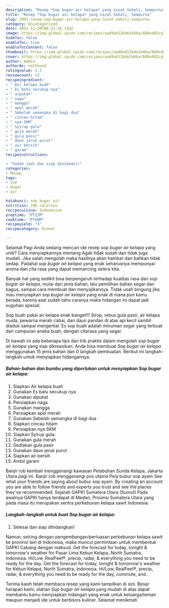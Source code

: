 ```yaml
---
description: "Resep *Sop bugar air kelapa* yang Lezat Sekali, Sempurna"
title: "Resep *Sop bugar air kelapa* yang Lezat Sekali, Sempurna"
slug: 2097-resep-sop-bugar-air-kelapa-yang-lezat-sekali-sempurna
category: Uncategorized
date: 2022-12-20T08:31:16.134Z
image: https://img-global.cpcdn.com/recipes/aad9ad12bde2d4ba/680x482cq70/sop-bugar-air-kelapa-foto-resep-utama.jpg
hideToc: false
enableToc: true
enableTocContent: false
thumbnail: https://img-global.cpcdn.com/recipes/aad9ad12bde2d4ba/680x482cq70/sop-bugar-air-kelapa-foto-resep-utama.jpg
cover: https://img-global.cpcdn.com/recipes/aad9ad12bde2d4ba/680x482cq70/sop-bugar-air-kelapa-foto-resep-utama.jpg
author: Admin
authorAv: notfound
ratingvalue: 3.3
reviewcount: 13
recipeingredient:
- " Air kelapa buah"
- " Es batu secukup nya"
- " alpukat"
- " naga"
- " mangga"
- " apel merah"
- " Sebelah semangka di bagi dua"
- " cincau hitam"
- " nya SKM"
- " Syirup gula"
- " gula merah"
- " gula pasir"
- " daun jeruk purut"
- " air bersih"
- " garam"
recipeinstructions:

- "Sudah jadi dan siap dinikmati!"
categories:
- Resep
tags:
- sop
- bugar
- air

katakunci: sop bugar air 
nutrition: 296 calories
recipecuisine: Indonesian
preptime: "PT22M"
cooktime: "PT60M"
recipeyield: "3"
recipecategory: Dinner

---
```



Selamat Pagi Anda sedang mencari ide resep *sop bugar air kelapa* yang unik? Cara menyiapkannya memang Agak tidak susah dan tidak juga mudah. Jika salah mengolah maka hasilnya akan hambar dan bahkan tidak sedap. Padahal *sop bugar air kelapa* yang enak seharusnya mempunyai aroma dan cita rasa yang dapat memancing selera kita.


Banyak hal yang sedikit bisa berpengaruh terhadap kualitas rasa dari *sop bugar air kelapa*, mulai dari jenis bahan, lalu pemilihan bahan segar dan bagus, sampai cara membuat dan menyajikannya. Tidak usah bingung jika mau menyiapkan *sop bugar air kelapa* yang enak di mana pun kamu berada, karena asal sudah tahu caranya maka hidangan ini dapat jadi suguhan spesial.

Sop buah pakai air kelapa enak banget!!! Sirop, rebus gula pasir, air kelapa muda, pewarna merah cabai, dan daun pandan di atas api kecil sambil diaduk sampai mengental. Es sop buah adalah minuman segar yang terbuat dari campuran aneka buah, dengan citarasa yang segar.


Di bawah ini ada beberapa tips dan trik praktis dalam mengolah *sop bugar air kelapa* yang siap dikreasikan. Anda bisa membuat *Sop bugar air kelapa* menggunakan 15 jenis bahan dan 0 langkah pembuatan. Berikut ini langkah-langkah untuk menyiapkan hidangannya.

<!--inarticleads1-->

##### Bahan-bahan dan bumbu yang diperlukan untuk menyiapkan *Sop bugar air kelapa*:

1. Siapkan  Air kelapa buah
1. Gunakan  Es batu secukup nya
1. Gunakan  alpukat
1. Persiapkan  naga
1. Gunakan  mangga
1. Persiapkan  apel merah
1. Gunakan  Sebelah semangka di bagi dua
1. Siapkan  cincau hitam
1. Persiapkan  nya SKM
1. Siapkan  Syirup gula:
1. Gunakan  gula merah
1. Sediakan  gula pasir
1. Gunakan  daun jeruk purut
1. Siapkan  air bersih
1. Ambil  garam


Banjir rob kembali menggenangi kawasan Pelabuhan Sunda Kelapa, Jakarta Utara pagi ini. Banjir rob menggenangi pos utama Pela bubur sop ayam See what your friends are saying about bubur sop ayam. By creating an account you are able to follow friends and experts you trust and see the places they&#39;ve recommended. Sejarah GAPKI Sumatera Utara (Sumut) Pada awalnya GAPKI hanya terdapat di Medan, Provinsi Sumatera Utara yang pada masa itu merupakan sentra perkebunan kelapa sawit Indonesia. 

<!--inarticleads2-->

##### Langkah-langkah untuk buat *Sop bugar air kelapa*:


1. Selesai dan siap dihidangkan!

Namun, seiring dengan pengembangan/perluasan perkebunan kelapa sawit ke provinsi lain di Indonesia, maka muncul permintaan untuk membentuk GAPKI Cabang dengan maksud. Get the forecast for today, tonight &amp; tomorrow&#39;s weather for Pasar Lima Kebun Kelapa, North Sumatra, Indonesia. Hi/Low, RealFeel®, precip, radar, &amp; everything you need to be ready for the day. Get the forecast for today, tonight &amp; tomorrow&#39;s weather for Kebun Kelapa, North Sumatra, Indonesia. Hi/Low, RealFeel®, precip, radar, &amp; everything you need to be ready for the day, commute, and. 

Terima kasih telah membaca resep yang kami tampilkan di sini. Besar harapan kami, olahan *Sop bugar air kelapa* yang mudah di atas dapat membantu kamu menyiapkan hidangan yang enak untuk keluarga/teman maupun menjadi ide untuk berbisnis kuliner. Selamat menikmati
